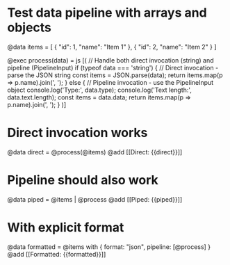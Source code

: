 # Test data pipeline with arrays and objects

@data items = [
  { "id": 1, "name": "Item 1" },
  { "id": 2, "name": "Item 2" }
]

@exec process(data) = js [(
  // Handle both direct invocation (string) and pipeline (PipelineInput)
  if (typeof data === 'string') {
    // Direct invocation - parse the JSON string
    const items = JSON.parse(data);
    return items.map(p => p.name).join(', ');
  } else {
    // Pipeline invocation - use the PipelineInput object
    console.log('Type:', data.type);
    console.log('Text length:', data.text.length);
    const items = data.data;
    return items.map(p => p.name).join(', ');
  }
)]

# Direct invocation works
@data direct = @process(@items)
@add [[Direct: {{direct}}]]

# Pipeline should also work
@data piped = @items | @process
@add [[Piped: {{piped}}]]

# With explicit format
@data formatted = @items with { format: "json", pipeline: [@process] }
@add [[Formatted: {{formatted}}]]